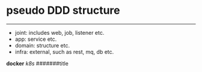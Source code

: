 # pseudo DDD structure
*** 
- joint: includes web, job, listener etc. 
- app: service etc. 
- domain: structure etc. 
- infra: external, such as rest, mq, db etc. 

**docker**
*k8s*
#######title
